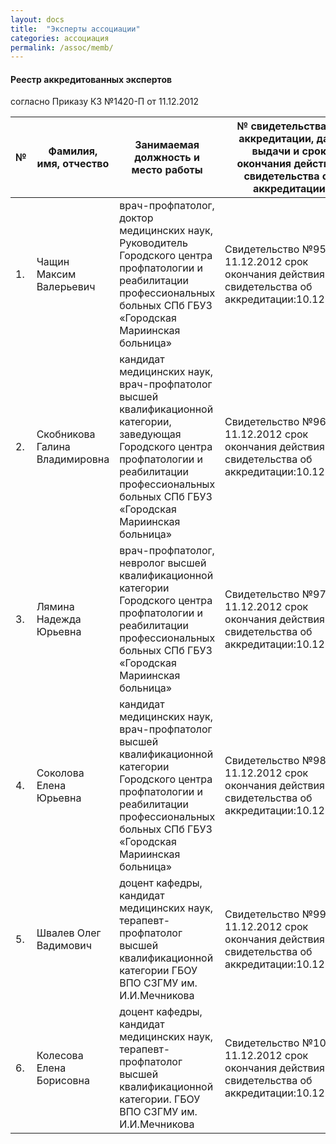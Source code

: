 ```yaml
---
layout: docs
title:  "Эксперты ассоциации"
categories: ассоциация
permalink: /assoc/memb/
---
```


#### Реестр аккредитованных экспертов 

согласно Приказу КЗ №1420-П от 11.12.2012

№  | Фамилия, имя, отчество | Занимаемая должность и место работы | № свидетельства об аккредитации, дата выдачи и срок окончания действия свидетельства об аккредитации
---|---|---|---
1. | Чащин Максим Валерьевич | врач-профпатолог, доктор медицинских наук, Руководитель Городского центра профпатологии и реабилитации профессиональных больных СПб ГБУЗ  «Городская Мариинская больница» | Свидетельство №95 от 11.12.2012 срок окончания действия свидетельства об аккредитации:10.12.2017
2. | Скобникова Галина Владимировна | кандидат медицинских наук, врач-профпатолог высшей квалификационной категории, заведующая Городского центра профпатологии и реабилитации профессиональных больных СПб ГБУЗ  «Городская Мариинская больница» | Свидетельство №96 от 11.12.2012 срок окончания действия свидетельства об аккредитации:10.12.2017
3. | Лямина Надежда Юрьевна | врач-профпатолог, невролог высшей квалификационной категории Городского центра профпатологии и реабилитации профессиональных больных СПб ГБУЗ  «Городская Мариинская больница» | Свидетельство №97 от 11.12.2012 срок окончания действия свидетельства об аккредитации:10.12.2017
4. | Соколова Елена Юрьевна | кандидат медицинских наук, врач-профпатолог высшей квалификационной категории Городского центра профпатологии и реабилитации профессиональных больных СПб ГБУЗ  «Городская Мариинская больница» | Свидетельство №98 от 11.12.2012 срок окончания действия свидетельства об аккредитации:10.12.2017
5. | Швалев Олег Вадимович | доцент кафедры, кандидат медицинских наук, терапевт-профпатолог высшей квалификационной категории ГБОУ ВПО СЗГМУ им. И.И.Мечникова | Свидетельство №99 от 11.12.2012 срок окончания действия свидетельства об аккредитации:10.12.2017
6. | Колесова Елена Борисовна | доцент кафедры, кандидат медицинских наук, терапевт-профпатолог высшей квалификационной категории. ГБОУ ВПО СЗГМУ им. И.И.Мечникова | Свидетельство №100 от 11.12.2012 срок окончания действия свидетельства об аккредитации:10.12.2017
